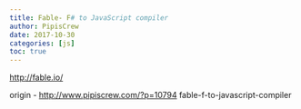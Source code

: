 ```yaml
---
title: Fable- F# to JavaScript compiler
author: PipisCrew
date: 2017-10-30
categories: [js]
toc: true
---
```


http://fable.io/

origin - http://www.pipiscrew.com/?p=10794 fable-f-to-javascript-compiler